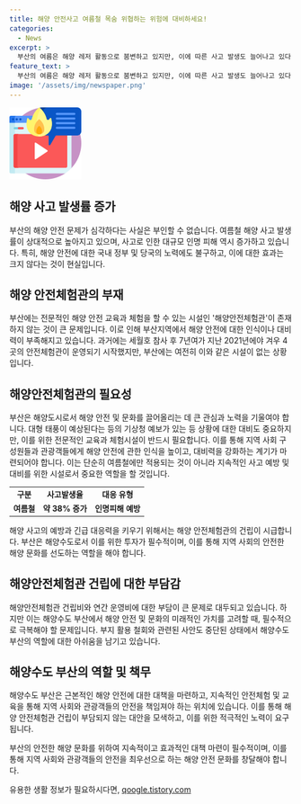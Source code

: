 ```yaml
---
title: 해양 안전사고 여름철 목숨 위협하는 위험에 대비하세요!
categories:
  - News
excerpt: >
  부산의 여름은 해양 레저 활동으로 붐변하고 있지만, 이에 따른 사고 발생도 늘어나고 있다. 최근 3년간 452건의 해양사고 중 71%가 5~10월에 집중되었으며, 여름철 수상레저 기구로 인한 사고가 매년 급증하고 있다. 이러한 사고의 원인으로는 적절한 규칙 준수와 안전시설 오작동 등이 지속적으로 발생하고 있으며, 기존의 안전 대책이 효과를 보이지 못하고 있다. 따라서 부산을 포함한 해양도시에는 해양안전체험관을 건립하여 해양 안전사고에 대한 예방과 대응력을 향상시켜야 할 필요가 있다.
feature_text: >
  부산의 여름은 해양 레저 활동으로 붐변하고 있지만, 이에 따른 사고 발생도 늘어나고 있다. 최근 3년간 452건의 해양사고 중 71%가 5~10월에 집중되었으며, 여름철 수상레저 기구로 인한 사고가 매년 급증하고 있다. 이러한 사고의 원인으로는 적절한 규칙 준수와 안전시설 오작동 등이 지속적으로 발생하고 있으며, 기존의 안전 대책이 효과를 보이지 못하고 있다. 따라서 부산을 포함한 해양도시에는 해양안전체험관을 건립하여 해양 안전사고에 대한 예방과 대응력을 향상시켜야 할 필요가 있다.
image: '/assets/img/newspaper.png'
---
```


<p><img src="/assets/img/news.png" alt="rentncar 속보" /></p>

<h2 data-ke-size="size26">해양 사고 발생률 증가</h2>

<p data-ke-size="size16">부산의 해양 안전 문제가 심각하다는 사실은 부인할 수 없습니다. 여름철 해양 사고 발생률이 상대적으로 높아지고 있으며, 사고로 인한 대규모 인명 피해 역시 증가하고 있습니다. 특히, 해양 안전에 대한 국내 정부 및 당국의 노력에도 불구하고, 이에 대한 효과는 크지 않다는 것이 현실입니다.</p>

<h2 data-ke-size="size26">해양 안전체험관의 부재</h2>

<p data-ke-size="size16">부산에는 전문적인 해양 안전 교육과 체험을 할 수 있는 시설인 '해양안전체험관'이 존재하지 않는 것이 큰 문제입니다. 이로 인해 부산지역에서 해양 안전에 대한 인식이나 대비력이 부족해지고 있습니다. 과거에는 세월호 참사 후 7년여가 지난 2021년에야 겨우 4곳의 안전체험관이 운영되기 시작했지만, 부산에는 여전히 이와 같은 시설이 없는 상황입니다. </p>

<h2 data-ke-size="size26">해양안전체험관의 필요성</h2>

<p data-ke-size="size16">부산은 해양도시로서 해양 안전 및 문화를 끌어올리는 데 큰 관심과 노력을 기울여야 합니다. 대형 태풍이 예상된다는 등의 기상청 예보가 있는 등 상황에 대한 대비도 중요하지만, 이를 위한 전문적인 교육과 체험시설이 반드시 필요합니다. 이를 통해 지역 사회 구성원들과 관광객들에게 해양 안전에 관한 인식을 높이고, 대비력을 강화하는 계기가 마련되어야 합니다. 이는 단순히 여름철에만 적용되는 것이 아니라 지속적인 사고 예방 및 대비를 위한 시설로서 중요한 역할을 할 것입니다.</p>

<table>
    <tr>
        <td style="text-align: center; height: 17px;"><b>구분</b></td>
        <td style="text-align: center; height: 17px;"><b>사고발생율</b></td>
        <td style="text-align: center; height: 17px;"><b>대응 유형</b></td>
    </tr>
    <tr>
        <td style="text-align: center; height: 17px;"><b>여름철</b></td>
        <td style="text-align: center; height: 17px;"><b>약 38% 증가</b></td>
        <td style="text-align: center; height: 17px;"><b>인명피해 예방</b></td>
    </tr>
</table>

<p data-ke-size="size16">해양 사고의 예방과 긴급 대응력을 키우기 위해서는 해양 안전체험관의 건립이 시급합니다. 부산은 해양수도로서 이를 위한 투자가 필수적이며, 이를 통해 지역 사회의 안전한 해양 문화를 선도하는 역할을 해야 합니다.</p>

<h2 data-ke-size="size26">해양안전체험관 건립에 대한 부담감</h2>

<p data-ke-size="size16">해양안전체험관 건립비와 연간 운영비에 대한 부담이 큰 문제로 대두되고 있습니다. 하지만 이는 해양수도 부산에서 해양 안전 및 문화의 미래적인 가치를 고려할 때, 필수적으로 극복해야 할 문제입니다. 부지 활용 철회와 관련된 사안도 중단된 상태에서 해양수도 부산의 역할에 대한 아쉬움을 남기고 있습니다.</p>

<h2 data-ke-size="size26">해양수도 부산의 역할 및 책무</h2>

<p data-ke-size="size16">해양수도 부산은 근본적인 해양 안전에 대한 대책을 마련하고, 지속적인 안전체험 및 교육을 통해 지역 사회와 관광객들의 안전을 책임져야 하는 위치에 있습니다. 이를 통해 해양 안전체험관 건립이 부담되지 않는 대안을 모색하고, 이를 위한 적극적인 노력이 요구됩니다.</p>

<p data-ke-size="size16">부산의 안전한 해양 문화를 위하여 지속적이고 효과적인 대책 마련이 필수적이며, 이를 통해 지역 사회와 관광객들의 안전을 최우선으로 하는 해양 안전 문화를 창달해야 합니다.</p>
유용한 생활 정보가 필요하시다면, <a href="https://qoogle.tistory.com" rel="dofollow">qoogle.tistory.com</a>



